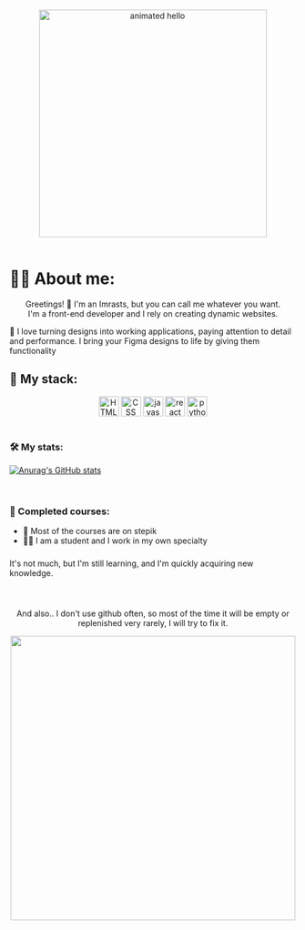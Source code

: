 ###
<div align=center>
<img src="https://github.com/Anmol-Baranwal/Cool-GIFs-For-GitHub/assets/74038190/9be4d344-6782-461a-b5a6-32a07bf7b34e" width="400" alt="animated hello">
</div>
<br>

<h1>👨‍💻 About me:</h1>
<p align=center text-align=center>Greetings! 👋 I'm an Imrasts, but you can call me whatever you want.<br>I'm a front-end developer and I rely on creating dynamic websites.</p>
<p align=left>🖤 I love turning designs into working applications, paying attention to detail and performance. I bring your Figma designs to life by giving them functionality</p>

###

<h2>🔌 My stack:</h2>
<div align=center>
<img src="https://img.shields.io/static/v1?message=HTML&logo=html5&label=&color=f16524&logoColor=white&labelColor=&style=for-the-badge" height="35" alt="HTML5" >
<img src="https://img.shields.io/static/v1?message=CSS&logo=css&label=&color=369cd6&logoColor=white&labelColor=&style=for-the-badge" height="35" alt="CSS" >
<img src="https://img.shields.io/static/v1?message=JavaScript&logo=javascript&label=&color=080808&logoColor=white&labelColor=&style=for-the-badge" height="35" alt="javascript" >
<img src="https://img.shields.io/static/v1?message=React&logo=react&label=&color=61dafb&logoColor=black&labelColor=&style=for-the-badge" height="35" alt="react" >
<img src="https://img.shields.io/static/v1?message=Python&logo=python&label=&color=ffdf5a&logoColor=black&labelColor=&style=for-the-badge" height="35" alt="python" >
</div>
<br>

###

<h3>🛠️ My stats:</h3>

[![Anurag's GitHub stats](https://github-readme-stats.vercel.app/api?username=1mrasts&theme=radical)](https://github.com/anuraghazra/github-readme-stats)

<br>

###

<h3>📖 Completed courses:</h4>
<ul type=disc>
  <li>📔 Most of the courses are on stepik</li>
  <li>👨‍🎓 I am a student and I work in my own specialty</li>
</ul>

###

<p>It's not much, but I'm still learning, and I'm quickly acquiring new knowledge. </p>
<br>

###

<div align=center>
<p>And also.. I don't use github often, so most of the time it will be empty or replenished very rarely, I will try to fix it.</p>
<img src="https://github.com/Anmol-Baranwal/Cool-GIFs-For-GitHub/assets/74038190/0c7eb6ed-663b-4ce4-bfbd-18239a38ba1b" width="500">
</div>
